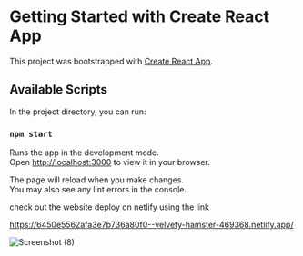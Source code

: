 # Getting Started with Create React App

This project was bootstrapped with [Create React App](https://github.com/facebook/create-react-app).

## Available Scripts

In the project directory, you can run:

### `npm start`

Runs the app in the development mode.\
Open [http://localhost:3000](http://localhost:3000) to view it in your browser.

The page will reload when you make changes.\
You may also see any lint errors in the console.

check out the website deploy on netlify using the link

https://6450e5562afa3e7b736a80f0--velvety-hamster-469368.netlify.app/

![Screenshot (8)](https://user-images.githubusercontent.com/71362775/235447953-45746ab0-cfc2-4b42-a67f-cc800ec63278.png)









